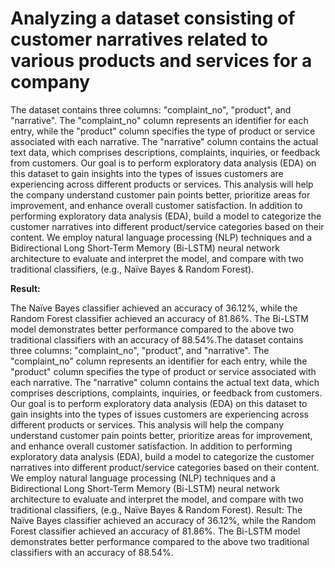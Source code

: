 # Analyzing a dataset consisting of customer narratives related to various products and services for a company
The dataset contains three columns: "complaint_no", "product", and "narrative". The "complaint_no" column represents an identifier for each entry, while the "product" column specifies the type of product or service associated with each narrative. The "narrative" column contains the actual text data, which comprises descriptions, complaints, inquiries, or feedback from customers.
Our goal is to perform exploratory data analysis (EDA) on this dataset to gain insights into the types of issues customers are experiencing across different products or services. This analysis will help the company understand customer pain points better, prioritize areas for improvement, and enhance overall customer satisfaction. In addition to performing exploratory data analysis (EDA), build a model to categorize the customer narratives into different product/service categories based on their content. We employ natural language processing (NLP) techniques and a Bidirectional Long Short-Term Memory (Bi-LSTM) neural network architecture to evaluate and interpret the model, and compare with two traditional classifiers, (e.g., Naïve Bayes & Random Forest).

**Result:**

The Naïve Bayes classifier achieved an accuracy of 36.12%, while the Random Forest classifier achieved an accuracy of 81.86%. The Bi-LSTM model demonstrates better performance compared to the above two traditional classifiers with an accuracy of 88.54%.The dataset contains three columns: "complaint_no", "product", and "narrative". The "complaint_no" column represents an identifier for each entry, while the "product" column specifies the type of product or service associated with each narrative. The "narrative" column contains the actual text data, which comprises descriptions, complaints, inquiries, or feedback from customers. Our goal is to perform exploratory data analysis (EDA) on this dataset to gain insights into the types of issues customers are experiencing across different products or services. This analysis will help the company understand customer pain points better, prioritize areas for improvement, and enhance overall customer satisfaction. In addition to performing exploratory data analysis (EDA), build a model to categorize the customer narratives into different product/service categories based on their content. We employ natural language processing (NLP) techniques and a Bidirectional Long Short-Term Memory (Bi-LSTM) neural network architecture to evaluate and interpret the model, and compare with two traditional classifiers, (e.g., Naïve Bayes & Random Forest). Result: The Naïve Bayes classifier achieved an accuracy of 36.12%, while the Random Forest classifier achieved an accuracy of 81.86%. The Bi-LSTM model demonstrates better performance compared to the above two traditional classifiers with an accuracy of 88.54%.
